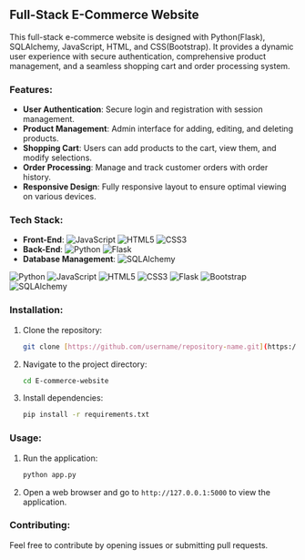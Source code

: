 ## Full-Stack E-Commerce Website

This full-stack e-commerce website is designed with Python(Flask), SQLAlchemy, JavaScript, HTML, and CSS(Bootstrap). It provides a dynamic user experience with secure authentication, comprehensive product management, and a seamless shopping cart and order processing system.

### Features:
- **User Authentication**: Secure login and registration with session management.
- **Product Management**: Admin interface for adding, editing, and deleting products.
- **Shopping Cart**: Users can add products to the cart, view them, and modify selections.
- **Order Processing**: Manage and track customer orders with order history.
- **Responsive Design**: Fully responsive layout to ensure optimal viewing on various devices.

### Tech Stack:
- **Front-End**: ![JavaScript](https://img.shields.io/badge/JavaScript-F7DF1C?style=flat-square&logo=javascript&logoColor=black)
![HTML5](https://img.shields.io/badge/HTML5-E34F26?style=flat-square&logo=html5&logoColor=white)
![CSS3](https://img.shields.io/badge/CSS3-1572B6?style=flat-square&logo=css3&logoColor=white)
- **Back-End**: ![Python](https://img.shields.io/badge/Python-3776AB?style=flat-square&logo=python&logoColor=white)
![Flask](https://img.shields.io/badge/Flask-000000?style=flat-square&logo=flask&logoColor=white)
- **Database Management**: ![SQLAlchemy](https://img.shields.io/badge/SQLAlchemy-003B57?style=flat-square&logo=sqlalchemy&logoColor=white)

![Python](https://img.shields.io/badge/Python-3776AB?style=flat-square&logo=python&logoColor=white)
![JavaScript](https://img.shields.io/badge/JavaScript-F7DF1C?style=flat-square&logo=javascript&logoColor=black)
![HTML5](https://img.shields.io/badge/HTML5-E34F26?style=flat-square&logo=html5&logoColor=white)
![CSS3](https://img.shields.io/badge/CSS3-1572B6?style=flat-square&logo=css3&logoColor=white)
![Flask](https://img.shields.io/badge/Flask-000000?style=flat-square&logo=flask&logoColor=white)
![Bootstrap](https://img.shields.io/badge/Bootstrap-7952B3?style=flat-square&logo=bootstrap&logoColor=white)
![SQLAlchemy](https://img.shields.io/badge/SQLAlchemy-003B57?style=flat-square&logo=sqlalchemy&logoColor=white)

### Installation:
1. Clone the repository:
   ```bash
   git clone [https://github.com/username/repository-name.git](https://github.com/ZainMirza-2004/E-commerce-website.git)
   ```
2. Navigate to the project directory:
   ```bash
   cd E-commerce-website
   ```
3. Install dependencies:
   ```bash
   pip install -r requirements.txt
   ```

### Usage:
1. Run the application:
   ```bash
   python app.py
   ```
2. Open a web browser and go to `http://127.0.0.1:5000` to view the application.

### Contributing:
Feel free to contribute by opening issues or submitting pull requests.
